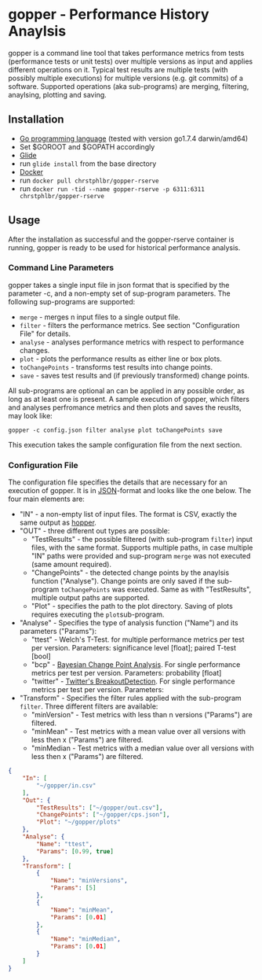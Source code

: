 # gopper - Performance History Anaylsis
gopper is a command line tool that takes performance metrics from tests (performance tests or unit tests) over multiple versions as input and applies different operations on it.
Typical test results are multiple tests (with possibly multiple executions) for multiple versions (e.g. git commits) of a software.
Supported operations (aka sub-programs) are merging, filtering, anaylsing, plotting and saving.

## Installation
* [Go programming language](https://golang.org) (tested with version go1.7.4 darwin/amd64)
* Set $GOROOT and $GOPATH accordingly
* [Glide](https://github.com/Masterminds/glide)
* run `glide install` from the base directory
* [Docker](https://www.docker.com)
* run `docker pull chrstphlbr/gopper-rserve`
* run `docker run -tid --name gopper-rserve -p 6311:6311 chrstphlbr/gopper-rserve`

## Usage
After the installation as successful and the gopper-rserve container is running, gopper is ready to be used for historical performance analysis.

### Command Line Parameters
gopper takes a single input file in json format that is specified by the parameter -c, and a non-empty set of sup-program parameters.
The following sup-programs are supported:
* `merge` - merges n input files to a single output file.
* `filter` - filters the performance metrics. See section "Configuration File" for details.
* `analyse` - analyses performance metrics with respect to performance changes.
* `plot` - plots the performance results as either line or box plots.
* `toChangePoints` - transforms test results into change points.
* `save` - saves test results and (if previously transformed) change points.

All sub-programs are optional an can be applied in any possible order, as long as at least one is present.
A sample execution of gopper, which filters and analyses perfromance metrics and then plots and saves the reuslts, may look like:
```
gopper -c config.json filter analyse plot toChangePoints save
```
This execution takes the sample configuration file from the next section.

### Configuration File
The configuration file specifies the details that are necessary for an execution of gopper. It is in [JSON](json.org)-format and looks like the one below. The four main elements are:
* "IN" - a non-empty list of input files. The format is CSV, exactly the same output as [hopper](https://github.com/sealuzh/hopper).
* "OUT" - three different out types are possible:
    * "TestResults" - the possible filtered (with sub-program `filter`) input files, with the same format. Supports multiple paths, in case multiple "IN" paths were provided and sup-program `merge` was not executed (same amount required).
    * "ChangePoints" - the detected change points by the anaylsis function ("Analyse"). Change points are only saved if the sub-program `toChangePoints` was executed. Same as with "TestResults", multiple output paths are supported.
    * "Plot" - specifies the path to the plot directory. Saving of plots requires executing the `plot`sub-program.
* "Analyse" - Specifies the type of analysis function ("Name") and its parameters ("Params"):
    * "ttest" - Welch's T-Test. for multiple performance metrics per test per version. Parameters: significance level [float]; paired T-test [bool]
    * "bcp" - [Bayesian Change Point Analysis](https://cran.r-project.org/web/packages/bcp/bcp.pdf). For single performance metrics per test per version. Parameters: probability [float]
    * "twitter" - [Twitter's BreakoutDetection](https://github.com/twitter/BreakoutDetection). For single performance metrics per test per version. Parameters:
* "Transform" - Specifies the filter rules applied with the sub-program `filter`. Three different filters are available:
    * "minVersion" - Test metrics with less than n versions ("Params") are filtered.
    * "minMean" - Test metrics with a mean value over all versions with less then x ("Params") are filtered.
    * "minMedian - Test metrics with a median value over all versions with less then x ("Params") are filtered.

```JSON
{
	"In": [
		"~/gopper/in.csv"
	],
	"Out": {
		"TestResults": ["~/gopper/out.csv"],
		"ChangePoints": ["~/gopper/cps.json"],
		"Plot": "~/gopper/plots"
	},
	"Analyse": {
		"Name": "ttest",
		"Params": [0.99, true]
	},
	"Transform": [
		{
			"Name": "minVersions",
			"Params": [5]
		},
		{
			"Name": "minMean",
			"Params": [0.01]
		},
		{
			"Name": "minMedian",
			"Params": [0.01]
		}
	]
}
```